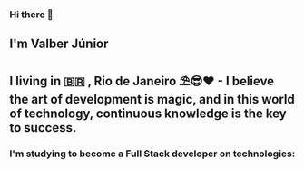 ### Hi there 👋

<html>
  <head>
    <link rel="stylesheet" href="https://cdn.jsdelivr.net/gh/devicons/devicon@v2.12.0/devicon.min.css">
    
   
  </head>

<body>
<h2>I'm Valber Júnior</h2>

<h2> I living in 🇧🇷 , Rio de Janeiro ⛱😎❤
- I believe the art of development is magic, and in this world of technology, continuous knowledge is the key to success.</h2>

<h3>I'm studying to become a Full Stack developer on technologies:</h3><br>

 <i class="devicon-css3-plain-wordmark colored"></i> <i class="devicon-html5-plain-wordmark colored"></i> <i class="devicon-javascript-plain colored"></i> 
  <i class="devicon-jquery-plain-wordmark colored"></i> <i class="devicon-bootstrap-plain-wordmark colored"></i> <i class="devicon-react-original-wordmark colored"></i>
  <i class="devicon-firebase-plain-wordmark colored"></i> <i class="devicon-nodejs-plain colored"></i> <i class="devicon-mongodb-plain-wordmark colored"></i>
  
</body>  

</html>
